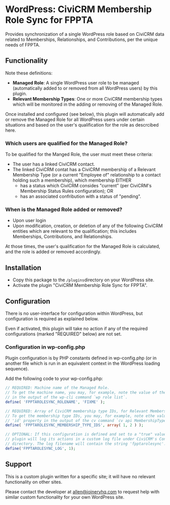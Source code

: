 # WordPress: CiviCRM Membership Role Sync for FPPTA

Provides synchronization of a single WordPress role based on CiviCRM data related to Memberships, Relationships, and Contributions, per the unique needs of FPPTA.

## Functionality
Note these definitions:

* **Managed Role**: A single WordPress user role to be managed (automatically added to or removed from all WordPress users) by this plugin.
* **Relevant Membership Types**: One or more CiviCRM membership types which will be monitored in the adding or removing of the Managed Role.

Once installed and configured (see below), this plugin will automatically add or remove the Managed Role for all WordPress users under certain situations and based on the user's qualification for the role as descrcibed here.

### Which users are qualified for the Managed Role?

To be qualified for the Manged Role, the user must meet these criteria:
* The user has a linked CiviCRM contact.
* The linked CiviCRM contat has a CiviCRM membership of a Relevant Membership Type (or a current "Employee of" relationship to a contact holding such a membership), which membership EITHER
  * has a status which CiviCRM consides "current" (per CiviCRM's Membership Status Rules configuration); OR
  * has an associated confribution with a status of "pending".

### When is the Managed Role added or removed?

* Upon user login
* Upon modification, creation, or deletion of any of the following CiviCRM entities which are relevant to the qualification; this includes Memberships, Contributions, and Relationships.

At those times, the user's qualification for the Managed Role is calculated, and the role is added or removed accordingly.


## Installation
* Copy this package to the `/plugins`directory on your WordPress site.
* Activate the plugin "CiviCRM Membership Role Sync for FPPTA".

## Configuration
There is no user-interface for configuration within WordPress, but configuration is required as explained below.

Even if activated, this plugin will take no action if any of the required configurations (marked "REQUIRED" below) are not set.

### Configuration in wp-config.php
Plugin configuration is by PHP constants defined in wp-config.php (or in another file which is run in an equivalent context in the WordPress loading sequence).

Add the following code to your wp-config.php:

```php
// REQUIRED: Machine name of the Managed Role.
// To get the machine name, you may, for example, note the value of the 'name' column
// in the output of the wp-cli command `wp role list`.
define( 'FPPTAROLESYNC_ROLENAME', 'FIXME' );

// REQUIRED: Array of CiviCRM membership type IDs, for Relevant Membership Types.
// To get the membership type IDs, you may, for example, note ethe value of the
// 'id' property in the output of the cv command `cv api MembershipType.get sequential=1 return="id,name"`
define( 'FPPTAROLESYNC_MEMBERSHIP_TYPE_IDS', array( 1, 2 ) );

// OPTIONAL: If this configuration is defined and set to a "true" value, this
// plugin will log its actions in a custom log file under CiviCRM's ConfigAndLog/
// directory. The log filename will contain the string 'fpptarolesync'.
define('FPPTAROLESYNC_LOG', 1);
```

## Support

This is a custom plugin written for a specific site; it will have no relevant 
functionality on other sites.

Please contact the developer at allen@joineryhq.com to request help with similar
custom functionality for your own WordPress site.
